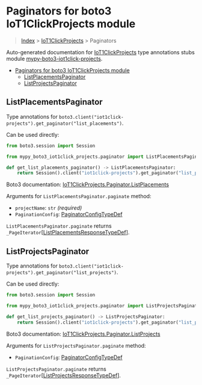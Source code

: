 <a id="paginators-for-boto3-iot1clickprojects-module"></a>

# Paginators for boto3 IoT1ClickProjects module

> [Index](..) > [IoT1ClickProjects](.) > Paginators

Auto-generated documentation for
[IoT1ClickProjects](https://boto3.amazonaws.com/v1/documentation/api/latest/reference/services/iot1click-projects.html#IoT1ClickProjects)
type annotations stubs module
[mypy-boto3-iot1click-projects](https://pypi.org/project/mypy-boto3-iot1click-projects/).

- [Paginators for boto3 IoT1ClickProjects module](#paginators-for-boto3-iot1clickprojects-module)
  - [ListPlacementsPaginator](#listplacementspaginator)
  - [ListProjectsPaginator](#listprojectspaginator)

<a id="listplacementspaginator"></a>

## ListPlacementsPaginator

Type annotations for
`boto3.client("iot1click-projects").get_paginator("list_placements")`.

Can be used directly:

```python
from boto3.session import Session

from mypy_boto3_iot1click_projects.paginator import ListPlacementsPaginator

def get_list_placements_paginator() -> ListPlacementsPaginator:
    return Session().client("iot1click-projects").get_paginator("list_placements")
```

Boto3 documentation:
[IoT1ClickProjects.Paginator.ListPlacements](https://boto3.amazonaws.com/v1/documentation/api/latest/reference/services/iot1click-projects.html#IoT1ClickProjects.Paginator.ListPlacements)

Arguments for `ListPlacementsPaginator.paginate` method:

- `projectName`: `str` *(required)*
- `PaginationConfig`:
  [PaginatorConfigTypeDef](./type_defs.md#paginatorconfigtypedef)

`ListPlacementsPaginator.paginate` returns
`_PageIterator`\[[ListPlacementsResponseTypeDef](./type_defs.md#listplacementsresponsetypedef)\].

<a id="listprojectspaginator"></a>

## ListProjectsPaginator

Type annotations for
`boto3.client("iot1click-projects").get_paginator("list_projects")`.

Can be used directly:

```python
from boto3.session import Session

from mypy_boto3_iot1click_projects.paginator import ListProjectsPaginator

def get_list_projects_paginator() -> ListProjectsPaginator:
    return Session().client("iot1click-projects").get_paginator("list_projects")
```

Boto3 documentation:
[IoT1ClickProjects.Paginator.ListProjects](https://boto3.amazonaws.com/v1/documentation/api/latest/reference/services/iot1click-projects.html#IoT1ClickProjects.Paginator.ListProjects)

Arguments for `ListProjectsPaginator.paginate` method:

- `PaginationConfig`:
  [PaginatorConfigTypeDef](./type_defs.md#paginatorconfigtypedef)

`ListProjectsPaginator.paginate` returns
`_PageIterator`\[[ListProjectsResponseTypeDef](./type_defs.md#listprojectsresponsetypedef)\].
